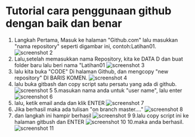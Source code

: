 # Tutorial cara penggunaan github dengan baik dan benar
1. Langkah Pertama, Masuk ke halaman "Github.com" lalu masukkan "nama repository" seperti digambar ini, contoh:Latihan01.
![screenshot 2](https://user-images.githubusercontent.com/47131757/51889192-6321bf00-23cb-11e9-89d4-de95dfa930a6.png)
2. Lalu,setelah memasukkan nama Repository, kita ke DATA D dan buat folder baru lalu beri nama "Latihan01
![screenshot 3](https://user-images.githubusercontent.com/47131757/51889234-7f256080-23cb-11e9-8108-2992453e25a6.png)
3. lalu kita buka "CODE" Di halaman Github, dan mengcopy "new repository" DI BARIS KOMEN.
![screenshot 4](https://user-images.githubusercontent.com/47131757/51889271-a11ee300-23cb-11e9-8520-64bbb003b7d3.png)
4. lalu buka gitbash dan copy script satu persatu yang ada di github.
![screenshot 5](https://user-images.githubusercontent.com/47131757/51889314-cf042780-23cb-11e9-8a95-e52c636da53f.png)
5.masukan nama anda untuk "user name", lalu enter
![screenshot 6](https://user-images.githubusercontent.com/47131757/51889315-cf9cbe00-23cb-11e9-93bd-5241584260da.png)
6. lalu, ketik email anda dan klik ENTER
![screenshot 7](https://user-images.githubusercontent.com/47131757/51889356-f1964080-23cb-11e9-9cbd-c0cf80d59515.png)
7. Jika berhasil maka ada tulisan "on branch master...."
![screenshot 8](https://user-images.githubusercontent.com/47131757/51889362-f4913100-23cb-11e9-9f9d-088e59fd9e7f.png)
8. dan langkah ini hampir berhasil
![screenshot 9](https://user-images.githubusercontent.com/47131757/51889363-f824b800-23cb-11e9-851a-eb957af3ba70.png)
9.lalu copy script ini ke halaman gitbush dan ENTER
![screenshot 10](https://user-images.githubusercontent.com/47131757/51889364-f8bd4e80-23cb-11e9-9088-a817b3a44ee5.png)
10.maka anda berhasil. 
![screenshot 11](https://user-images.githubusercontent.com/47131757/51889365-f8bd4e80-23cb-11e9-9fa7-7c1a3fbceae7.png)




